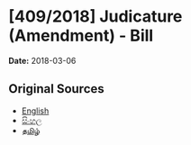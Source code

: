 # [409/2018] Judicature (Amendment) - Bill

**Date:** 2018-03-06

## Original Sources

- [English](https://documents.gov.lk/view/bills/2018/3/409-2018_E.pdf)
- [සිංහල](https://documents.gov.lk/view/bills/2018/3/409-2018_S.pdf)
- [தமிழ்](https://documents.gov.lk/view/bills/2018/3/409-2018_T.pdf)
